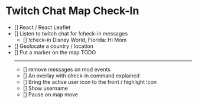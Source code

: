 # Twitch Chat Map Check-In

- [] React / React Leaflet
- [] Listen to twitch chat for !check-in messages
  - [] !check-in Disney World, Florida: Hi Mom
- [] Geolocate a country / location
- [] Put a marker on the map
  TODO
  ***
  - [] remove messages on mod events
  - [] An overlay with check-in command explained
  - [] Bring the active user icon to the front / highlight icon
  - [] Show username
  - [] Pause on map move
